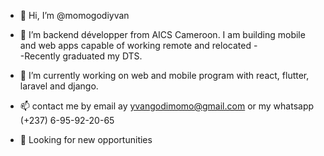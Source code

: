 - 👋 Hi, I’m @momogodiyvan
- 👀 I’m backend développer from AICS Cameroon. I am building mobile and web apps capable of working remote and relocated  -   
 -Recently graduated my DTS.

- 🌱 I’m currently working on web and mobile program with react, flutter, laravel and django.
- 📫 contact me by email ay yvangodimomo@gmail.com or my whatsapp (+237) 6-95-92-20-65
- 💼 Looking for new opportunities

<!---
momogodi2000/momogodi2000 is a ✨ special ✨ repository because its `README.md` (this file) appears on your GitHub profile.
You can click the Preview link to take a look at your changes.
--->
